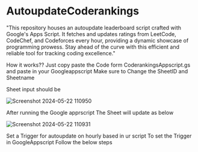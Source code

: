 # AutoupdateCoderankings
"This repository houses an autoupdate leaderboard script crafted with Google's Apps Script. It fetches and updates ratings from LeetCode, CodeChef, and Codeforces every hour, providing a dynamic showcase of programming prowess. Stay ahead of the curve with this efficient and reliable tool for tracking coding excellence."

How it works??
Just copy paste the Code form CoderankingsAppscript.gs and paste in your Googleappscript
Make sure to Change the SheetID and Sheetname 

Sheet input should be 

![Screenshot 2024-05-22 110950](https://github.com/alururamesh521/AutoupdateCoderankings/assets/142136138/a2da6d2b-4297-4e4e-b0b5-dae45317886b)

After running the Google apprscript 
The Sheet will update as below


![Screenshot 2024-05-22 110931](https://github.com/alururamesh521/AutoupdateCoderankings/assets/142136138/f3e31971-f48a-44d0-95b7-de8ba5ae7862)

Set a Trigger for autoupdate on hourly based in ur script 
To set the Trigger in GoogleAppscript Follow the below steps



